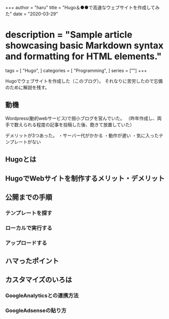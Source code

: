 +++
author = "haru"
title = "Hugo＆●●で高速なウェブサイトを作成してみた"
date = "2020-03-29"
# description = "Sample article showcasing basic Markdown syntax and formatting for HTML elements."
tags = [
	"Hugo",
]
categories = [
	"Programming",
]
series = [""]
+++

Hugoでウェブサイトを作成した（このブログ）。
それなりに苦労したので忘備のために解説を残す。

<script data-ad-client="ca-pub-7533150434547350" async src="https://pagead2.googlesyndication.com/pagead/js/adsbygoogle.js"></script>

<!--more-->

## 動機
Wordpress(動的webサービス)で弱小ブログを営んでいた。
（昨年作成し、両手で数えられる程度の記事を投稿した後、飽きて放置していた）

デメリットが3つあった。
・サーバー代がかかる
・動作が遅い
・気に入ったテンプレートがない

## Hugoとは

## HugoでWebサイトを制作するメリット・デメリット

## 公開までの手順
### テンプレートを探す

### ローカルで実行する

### アップロードする

## ハマったポイント

## カスタマイズのいろは

### GoogleAnalyticsとの連携方法

### GoogleAdsenseの貼り方
